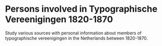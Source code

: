 # Persons involved in Typographische Vereenigingen 1820-1870

Study various sources with personal information about members of typographische vereenigingen in the Netherlands between 1820-1870.